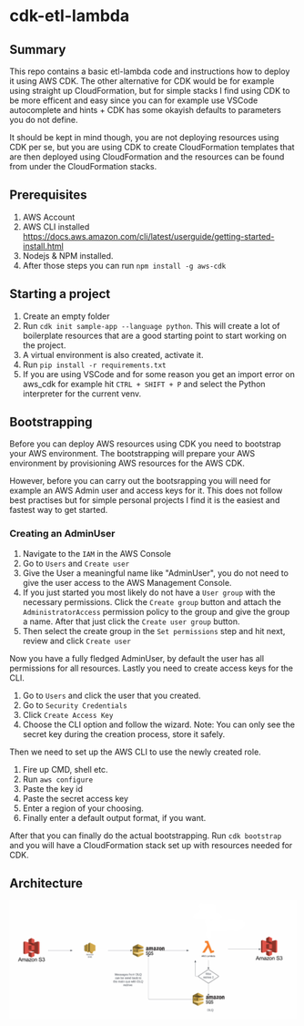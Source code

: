 # cdk-etl-lambda

## Summary

This repo contains a basic etl-lambda code and instructions how to deploy it using AWS CDK. The other alternative for CDK would be for example using straight up CloudFormation, but for simple stacks I find using CDK to be more efficent and easy since you can for example use VSCode autocomplete and hints + CDK has some okayish defaults to parameters you do not define.

It should be kept in mind though, you are not deploying resources using CDK per se, but you are using CDK to create CloudFormation templates that are then deployed using CloudFormation and the resources can be found from under the CloudFormation stacks.

## Prerequisites

1. AWS Account
2. AWS CLI installed https://docs.aws.amazon.com/cli/latest/userguide/getting-started-install.html
3. Nodejs & NPM installed.
4. After those steps you can run ```npm install -g aws-cdk```

## Starting a project

1. Create an empty folder
2. Run ```cdk init sample-app --language python```. This will create a lot of boilerplate resources that are a good starting point to start working on the project.
3. A virtual environment is also created, activate it.
4. Run ```pip install -r requirements.txt```
5. If you are using VSCode and for some reason you get an import error on aws_cdk for example hit ```CTRL + SHIFT + P``` and select the Python interpreter for the current venv.

## Bootstrapping 

Before you can deploy AWS resources using CDK you need to bootstrap your AWS environment. The bootstrapping will prepare your AWS environment by provisioning AWS resources for the AWS CDK.

However, before you can carry out the bootsrapping you will need for example an AWS Admin user and access keys for it. This does not follow best practises but for simple personal projects I find it is the easiest and fastest way to get started.

### Creating an AdminUser

1. Navigate to the ```IAM``` in the AWS Console
2. Go to ```Users``` and ```Create user```
3. Give the User a meaningful name like "AdminUser", you do not need to give the user access to the AWS Management Console.
4. If you just started you most likely do not have a ```User group``` with the necessary permissions. Click the ```Create group``` button and attach the ```AdministratorAccess``` permission policy to the group and give the group a name. After that just click the ```Create user group``` button.
5. Then select the create group in the ```Set permissions``` step and hit next, review and click ```Create user```

Now you have a fully fledged AdminUser, by default the user has all permissions for all resources. Lastly you need to create access keys for the CLI.

1. Go to  ```Users``` and click the user that you created.
2. Go to ```Security Credentials```
3. Click ```Create Access Key```
4. Choose the CLI option and follow the wizard. Note: You can only see the secret key during the creation process, store it safely.

Then we need to set up the AWS CLI to use the newly created role.

1. Fire up CMD, shell etc.
2. Run ```aws configure```
3. Paste the key id
4. Paste the secret access key
5. Enter a region of your choosing.
6. Finally enter a default output format, if you want.

After that you can finally do the actual bootstrapping. Run ```cdk bootstrap``` and you will have a CloudFormation stack set up with resources needed for CDK.

## Architecture

![overview](Pics/overview.png)